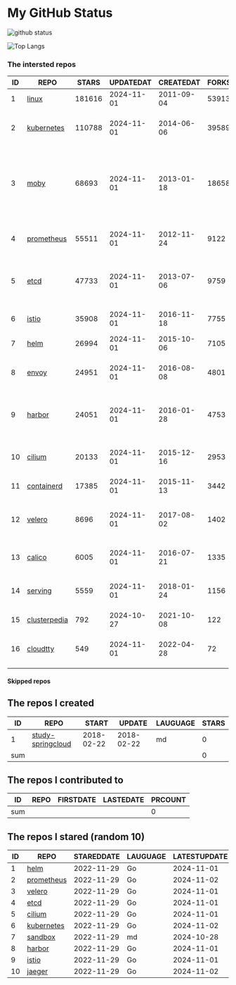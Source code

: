 # My GitHub Status

<img src="https://github-readme-stats-1.yihong0618.vercel.app/api?username=daoqingniu&show_icons=true&&&hide_title=true&count_private=true" alt="github status" />

![Top Langs](https://github-readme-stats-1.yihong0618.vercel.app/api/top-langs/?username=daoqingniu&layout=compact)

<!--START_SECTION:github_repos-->
### The intersted repos
| ID |                              REPO                               | STARS  | UPDATEDAT  | CREATEDAT  | FORKSCOUNT |                                                DESCRIPTIONS                                                |
|----|-----------------------------------------------------------------|--------|------------|------------|------------|------------------------------------------------------------------------------------------------------------|
|  1 | [linux](https://github.com/torvalds/linux)                      | 181616 | 2024-11-01 | 2011-09-04 |      53913 | Linux kernel source tree                                                                                   |
|  2 | [kubernetes](https://github.com/kubernetes/kubernetes)          | 110788 | 2024-11-01 | 2014-06-06 |      39589 | Production-Grade Container Scheduling and Management                                                       |
|  3 | [moby](https://github.com/moby/moby)                            |  68693 | 2024-11-01 | 2013-01-18 |      18658 | The Moby Project - a collaborative project for the container ecosystem to assemble container-based systems |
|  4 | [prometheus](https://github.com/prometheus/prometheus)          |  55511 | 2024-11-01 | 2012-11-24 |       9122 | The Prometheus monitoring system and time series database.                                                 |
|  5 | [etcd](https://github.com/etcd-io/etcd)                         |  47733 | 2024-11-01 | 2013-07-06 |       9759 | Distributed reliable key-value store for the most critical data of a distributed system                    |
|  6 | [istio](https://github.com/istio/istio)                         |  35908 | 2024-11-01 | 2016-11-18 |       7755 | Connect, secure, control, and observe services.                                                            |
|  7 | [helm](https://github.com/helm/helm)                            |  26994 | 2024-11-01 | 2015-10-06 |       7105 | The Kubernetes Package Manager                                                                             |
|  8 | [envoy](https://github.com/envoyproxy/envoy)                    |  24951 | 2024-11-01 | 2016-08-08 |       4801 | Cloud-native high-performance edge/middle/service proxy                                                    |
|  9 | [harbor](https://github.com/goharbor/harbor)                    |  24051 | 2024-11-01 | 2016-01-28 |       4753 | An open source trusted cloud native registry project that stores, signs, and scans content.                |
| 10 | [cilium](https://github.com/cilium/cilium)                      |  20133 | 2024-11-01 | 2015-12-16 |       2953 | eBPF-based Networking, Security, and Observability                                                         |
| 11 | [containerd](https://github.com/containerd/containerd)          |  17385 | 2024-11-01 | 2015-11-13 |       3442 | An open and reliable container runtime                                                                     |
| 12 | [velero](https://github.com/vmware-tanzu/velero)                |   8696 | 2024-11-01 | 2017-08-02 |       1402 | Backup and migrate Kubernetes applications and their persistent volumes                                    |
| 13 | [calico](https://github.com/projectcalico/calico)               |   6005 | 2024-11-01 | 2016-07-21 |       1335 | Cloud native networking and network security                                                               |
| 14 | [serving](https://github.com/knative/serving)                   |   5559 | 2024-11-01 | 2018-01-24 |       1156 | Kubernetes-based, scale-to-zero, request-driven compute                                                    |
| 15 | [clusterpedia](https://github.com/clusterpedia-io/clusterpedia) |    792 | 2024-10-27 | 2021-10-08 |        122 | The Encyclopedia of Kubernetes clusters                                                                    |
| 16 | [cloudtty](https://github.com/cloudtty/cloudtty)                |    549 | 2024-11-01 | 2022-04-28 |         72 | A Friendly Kubernetes CloudShell (Web Terminal) !                                                          |



#### Skipped repos
<!--END_SECTION:github_repos-->

<!--START_SECTION:my_github-->
## The repos I created
| ID  |                                 REPO                                 |   START    |   UPDATE   | LAUGUAGE | STARS |
|-----|----------------------------------------------------------------------|------------|------------|----------|-------|
|   1 | [study-springcloud](https://github.com/daoqingniu/study-springcloud) | 2018-02-22 | 2018-02-22 | md       |     0 |
| sum |                                                                      |            |            |          |     0 |

## The repos I contributed to
| ID  | REPO | FIRSTDATE | LASTEDATE | PRCOUNT |
|-----|------|-----------|-----------|---------|
| sum |      |           |           |       0 |

## The repos I stared (random 10)
| ID |                          REPO                          | STAREDDATE | LAUGUAGE | LATESTUPDATE |
|----|--------------------------------------------------------|------------|----------|--------------|
|  1 | [helm](https://github.com/helm/helm)                   | 2022-11-29 | Go       | 2024-11-01   |
|  2 | [prometheus](https://github.com/prometheus/prometheus) | 2022-11-29 | Go       | 2024-11-02   |
|  3 | [velero](https://github.com/vmware-tanzu/velero)       | 2022-11-29 | Go       | 2024-11-01   |
|  4 | [etcd](https://github.com/etcd-io/etcd)                | 2022-11-29 | Go       | 2024-11-01   |
|  5 | [cilium](https://github.com/cilium/cilium)             | 2022-11-29 | Go       | 2024-11-01   |
|  6 | [kubernetes](https://github.com/kubernetes/kubernetes) | 2022-11-29 | Go       | 2024-11-02   |
|  7 | [sandbox](https://github.com/cncf/sandbox)             | 2022-11-29 | md       | 2024-10-28   |
|  8 | [harbor](https://github.com/goharbor/harbor)           | 2022-11-29 | Go       | 2024-11-01   |
|  9 | [istio](https://github.com/istio/istio)                | 2022-11-29 | Go       | 2024-11-01   |
| 10 | [jaeger](https://github.com/jaegertracing/jaeger)      | 2022-11-29 | Go       | 2024-11-02   |

<!--END_SECTION:my_github-->
